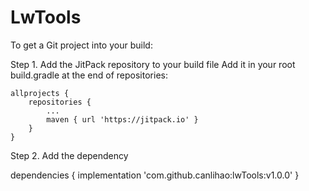 # LwTools

To get a Git project into your build:

Step 1. Add the JitPack repository to your build file
Add it in your root build.gradle at the end of repositories:

    allprojects {
		repositories {
			...
			maven { url 'https://jitpack.io' }
		}
	}

Step 2. Add the dependency

   dependencies {
	        implementation 'com.github.canlihao:lwTools:v1.0.0'
	}